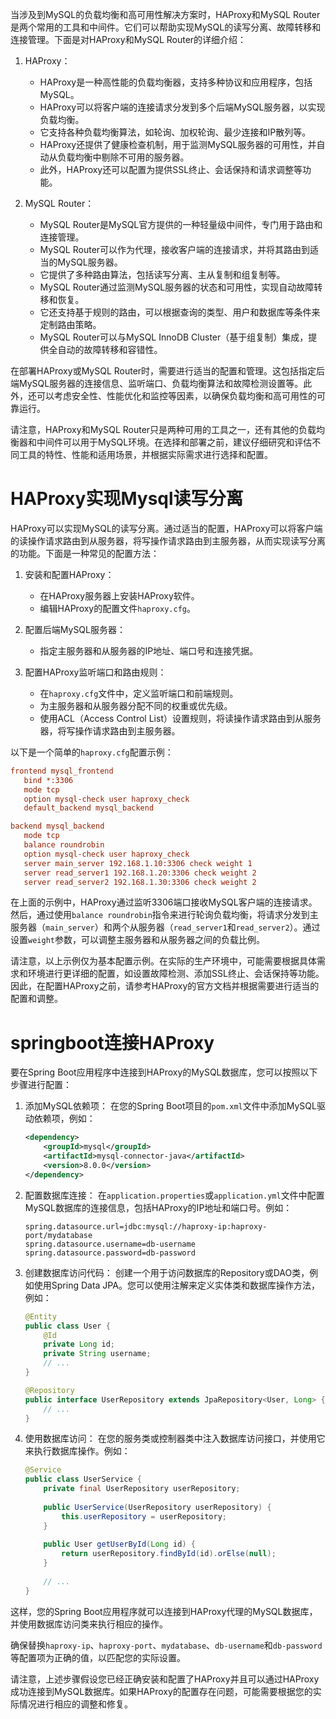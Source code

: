 当涉及到MySQL的负载均衡和高可用性解决方案时，HAProxy和MySQL Router是两个常用的工具和中间件。它们可以帮助实现MySQL的读写分离、故障转移和连接管理。下面是对HAProxy和MySQL Router的详细介绍：

1. HAProxy：
    - HAProxy是一种高性能的负载均衡器，支持多种协议和应用程序，包括MySQL。
    - HAProxy可以将客户端的连接请求分发到多个后端MySQL服务器，以实现负载均衡。
    - 它支持各种负载均衡算法，如轮询、加权轮询、最少连接和IP散列等。
    - HAProxy还提供了健康检查机制，用于监测MySQL服务器的可用性，并自动从负载均衡中剔除不可用的服务器。
    - 此外，HAProxy还可以配置为提供SSL终止、会话保持和请求调整等功能。

2. MySQL Router：
    - MySQL Router是MySQL官方提供的一种轻量级中间件，专门用于路由和连接管理。
    - MySQL Router可以作为代理，接收客户端的连接请求，并将其路由到适当的MySQL服务器。
    - 它提供了多种路由算法，包括读写分离、主从复制和组复制等。
    - MySQL Router通过监测MySQL服务器的状态和可用性，实现自动故障转移和恢复。
    - 它还支持基于规则的路由，可以根据查询的类型、用户和数据库等条件来定制路由策略。
    - MySQL Router可以与MySQL InnoDB Cluster（基于组复制）集成，提供全自动的故障转移和容错性。

在部署HAProxy或MySQL Router时，需要进行适当的配置和管理。这包括指定后端MySQL服务器的连接信息、监听端口、负载均衡算法和故障检测设置等。此外，还可以考虑安全性、性能优化和监控等因素，以确保负载均衡和高可用性的可靠运行。

请注意，HAProxy和MySQL Router只是两种可用的工具之一，还有其他的负载均衡器和中间件可以用于MySQL环境。在选择和部署之前，建议仔细研究和评估不同工具的特性、性能和适用场景，并根据实际需求进行选择和配置。

# HAProxy实现Mysql读写分离
HAProxy可以实现MySQL的读写分离。通过适当的配置，HAProxy可以将客户端的读操作请求路由到从服务器，将写操作请求路由到主服务器，从而实现读写分离的功能。下面是一种常见的配置方法：

1. 安装和配置HAProxy：
    - 在HAProxy服务器上安装HAProxy软件。
    - 编辑HAProxy的配置文件`haproxy.cfg`。

2. 配置后端MySQL服务器：
    - 指定主服务器和从服务器的IP地址、端口号和连接凭据。

3. 配置HAProxy监听端口和路由规则：
    - 在`haproxy.cfg`文件中，定义监听端口和前端规则。
    - 为主服务器和从服务器分配不同的权重或优先级。
    - 使用ACL（Access Control List）设置规则，将读操作请求路由到从服务器，将写操作请求路由到主服务器。

以下是一个简单的`haproxy.cfg`配置示例：

```cfg
frontend mysql_frontend
   bind *:3306
   mode tcp
   option mysql-check user haproxy_check
   default_backend mysql_backend

backend mysql_backend
   mode tcp
   balance roundrobin
   option mysql-check user haproxy_check
   server main_server 192.168.1.10:3306 check weight 1
   server read_server1 192.168.1.20:3306 check weight 2
   server read_server2 192.168.1.30:3306 check weight 2

```

在上面的示例中，HAProxy通过监听3306端口接收MySQL客户端的连接请求。然后，通过使用`balance roundrobin`指令来进行轮询负载均衡，将请求分发到主服务器（`main_server`）和两个从服务器（`read_server1`和`read_server2`）。通过设置`weight`参数，可以调整主服务器和从服务器之间的负载比例。

请注意，以上示例仅为基本配置示例。在实际的生产环境中，可能需要根据具体需求和环境进行更详细的配置，如设置故障检测、添加SSL终止、会话保持等功能。因此，在配置HAProxy之前，请参考HAProxy的官方文档并根据需要进行适当的配置和调整。

# springboot连接HAProxy
要在Spring Boot应用程序中连接到HAProxy的MySQL数据库，您可以按照以下步骤进行配置：

1. 添加MySQL依赖项：
   在您的Spring Boot项目的`pom.xml`文件中添加MySQL驱动依赖项，例如：
   ```xml
   <dependency>
       <groupId>mysql</groupId>
       <artifactId>mysql-connector-java</artifactId>
       <version>8.0.0</version>
   </dependency>
   ```

2. 配置数据库连接：
   在`application.properties`或`application.yml`文件中配置MySQL数据库的连接信息，包括HAProxy的IP地址和端口号。例如：
   ```properties
   spring.datasource.url=jdbc:mysql://haproxy-ip:haproxy-port/mydatabase
   spring.datasource.username=db-username
   spring.datasource.password=db-password
   ```

3. 创建数据库访问代码：
   创建一个用于访问数据库的Repository或DAO类，例如使用Spring Data JPA。您可以使用注解来定义实体类和数据库操作方法，例如：
   ```java
   @Entity
   public class User {
       @Id
       private Long id;
       private String username;
       // ...
   }
   
   @Repository
   public interface UserRepository extends JpaRepository<User, Long> {
       // ...
   }
   ```

4. 使用数据库访问：
   在您的服务类或控制器类中注入数据库访问接口，并使用它来执行数据库操作。例如：
   ```java
   @Service
   public class UserService {
       private final UserRepository userRepository;
       
       public UserService(UserRepository userRepository) {
           this.userRepository = userRepository;
       }
       
       public User getUserById(Long id) {
           return userRepository.findById(id).orElse(null);
       }
       
       // ...
   }
   ```

这样，您的Spring Boot应用程序就可以连接到HAProxy代理的MySQL数据库，并使用数据库访问类来执行相应的操作。

确保替换`haproxy-ip`、`haproxy-port`、`mydatabase`、`db-username`和`db-password`等配置项为正确的值，以匹配您的实际设置。

请注意，上述步骤假设您已经正确安装和配置了HAProxy并且可以通过HAProxy成功连接到MySQL数据库。如果HAProxy的配置存在问题，可能需要根据您的实际情况进行相应的调整和修复。
